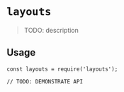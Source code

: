 # `layouts`

> TODO: description

## Usage

```
const layouts = require('layouts');

// TODO: DEMONSTRATE API
```
